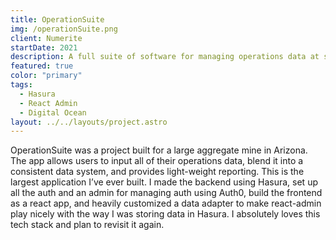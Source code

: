 ```yaml
---
title: OperationSuite
img: /operationSuite.png
client: Numerite
startDate: 2021
description: A full suite of software for managing operations data at small mines.
featured: true
color: "primary"
tags:
  - Hasura
  - React Admin
  - Digital Ocean
layout: ../../layouts/project.astro
---
```

OperationSuite was a project built for a large aggregate mine in Arizona. The app allows users to input all of their operations data, blend it into a consistent data system, and provides light-weight reporting. This is the largest application I’ve ever built. I made the backend using Hasura, set up all the auth and an admin for managing auth using Auth0, build the frontend as a react app, and heavily customized a data adapter to make react-admin play nicely with the way I was storing data in Hasura. I absolutely loves this tech stack and plan to revisit it again.